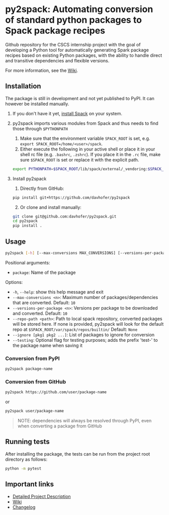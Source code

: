 # py2spack: Automating conversion of standard python packages to Spack package recipes

Github repository for the CSCS internship project with the goal of developing a Python tool for automatically generating Spark package recipes based on existing Python packages, with the ability to handle direct and transitive dependencies and flexible versions.

For more information, see the [Wiki](https://github.com/davhofer/py2spack/wiki).

## Installation

The package is still in development and not yet published to PyPI. It can however be installed manually.

1. If you don't have it yet, [install Spack](https://spack.readthedocs.io/en/latest/getting_started.html) on your system.
2. py2spack imports various modules from Spack and thus needs to find those through `$PYTHONPATH`

   1. Make sure that the environment variable `SPACK_ROOT` is set, e.g. `export SPACK_ROOT=/home/<user>/spack`.
   2. Either execute the following in your active shell or place it in your shell rc file (e.g. `.bashrc`, `.zshrc`). If you place it in the `.rc` file, make sure `$SPACK_ROOT` is set or replace it with the explicit path.

   ```bash
   export PYTHONPATH=$SPACK_ROOT/lib/spack/external/_vendoring:$SPACK_ROOT/lib/spack/external:$SPACK_ROOT/lib/spack:$PYTHONPATH
   ```

3. Install py2spack
   1. Directly from GitHub:
   ```bash
   pip install git+https://github.com/davhofer/py2spack
   ```
   2. Or clone and install manually:
   ```bash
   git clone git@github.com:davhofer/py2spack.git
   cd py2spack
   pip install .
   ```

## Usage

```bash
py2spack [-h] [--max-conversions MAX_CONVERSIONS] [--versions-per-package VERSIONS_PER_PACKAGE] [--repo-path REPO_PATH] [--ignore pkg1 pkg2 ...] [--testing] package
```

Positional arguments:

- `package`: Name of the package

Options:

- `-h`, `--help`: show this help message and exit
- `--max-conversions <n>`: Maximum number of packages/dependencies that are converted. Default: `10`
- `--versions-per-package <n>`: Versions per package to be downloaded and converted. Default: `10`
- `--repo-path <path>`: Path to local spack repository, converted packages will be stored here. If none is provided, py2spack will look for the default repo at `$SPACK_ROOT/var/spack/repos/builtin/` Default: `None`
- `--ignore [pkg1 pkg2 ...]`: List of packages to ignore for conversion
- `--testing`: Optional flag for testing purposes; adds the prefix 'test-' to the package name when saving it

### Conversion from PyPI

```bash
py2spack package-name
```

### Conversion from GitHub

```bash
py2spack https://github.com/user/package-name
```

or

```bash
py2spack user/package-name
```

> NOTE: dependencies will always be resolved through PyPI, even when converting a package from GitHub

## Running tests

After installing the package, the tests can be run from the project root directory as follows:

```bash
python -m pytest
```

## Important links

- [Detailed Project Description](<CSCS Internship Project Description.md>)
- [Wiki](https://github.com/davhofer/py2spack/wiki)
- [Changelog](CHANGELOG.md)
